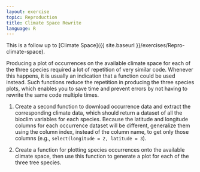 ```yaml
---
layout: exercise
topic: Reproduction
title: Climate Space Rewrite
language: R
---
```


This is a follow up to [Climate Space]({{ site.baseurl }}/exercises/Repro-climate-space).

Producing a plot of occurrences on the available climate space for each of the three species required a lot of repetition of very similar code. Whenever this happens, it is usually an indication that a function could be used instead. Such functions reduce the repetition in producing the three species plots, which enables you to save time and prevent errors by not having to rewrite the same code multiple times. 

1. Create a second function to download occurrence data and extract the corresponding climate data, which should return a dataset of all the bioclim variables for each species. Because the latitude and longitude columns for each occurrence dataset will be different, generalize them using the column index, instead of the column name, to get only those columns (e.g., `select(longitude = 2, latitude = 3`). 

2. Create a function for plotting species occurrences onto the available climate space, then use this function to generate a plot for each of the three tree species. 
